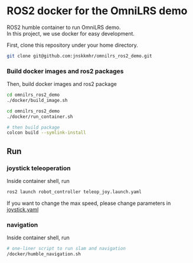 # ROS2 docker for the OmniLRS demo

ROS2 humble container to run OmniLRS demo.\
In this project, we use docker for easy development.

First, clone this repository under your home directory. 
```bash
git clone git@github.com:jnskkmhr/omnilrs_ros2_demo.git
```

### Build docker images and ros2 packages
Then, build docker images and ros2 package

```bash
cd omnilrs_ros2_demo
./docker/build_image.sh
```

```bash
cd omnilrs_ros2_demo
./docker/run_container.sh

# then build package
colcon build --symlink-install
```


## Run

### joystick teleoperation
Inside container shell, run
```bash
ros2 launch robot_controller teleop_joy.launch.yaml
```
If you want to change the max speed, please change parameters in [joystick.yaml](humble_ws/src/robot_controller/launch/teleop_joy.launch.yaml)

### navigation

Inside container shell, run
```bash
# one-liner script to run slam and navigation 
/docker/humble_navigation.sh
```